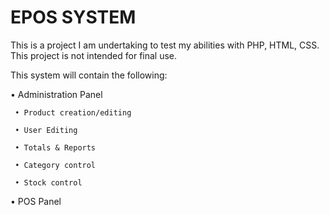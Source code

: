 # EPOS SYSTEM

This is a project I am undertaking to test my abilities with PHP, HTML, CSS. This project is not intended for final use.

This system will contain the following:
  
  • Administration Panel
  
     • Product creation/editing
     
     • User Editing
     
     • Totals & Reports
     
     • Category control
     
     • Stock control
     
     
  • POS Panel
